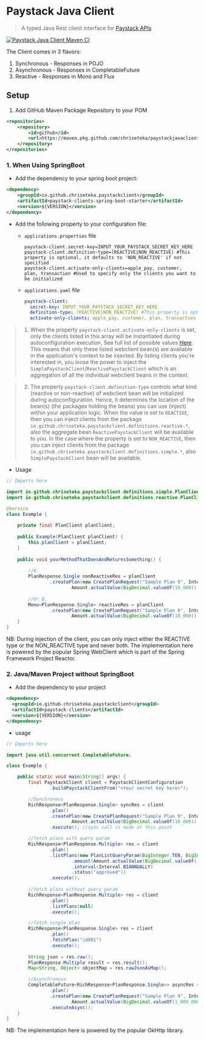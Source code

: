 # Paystack Java Client

> A typed Java Rest client interface for [Paystack APIs](https://paystack.com/docs/api/)

[![Paystack Java Client Maven CI](https://github.com/chriseteka/PaystackJavaClient/actions/workflows/maven-action.yml/badge.svg)](https://github.com/chriseteka/PaystackJavaClient/actions/workflows/maven-action.yml)


The Client comes in 3 flavors:
1. Synchronous - Responses in POJO
2. Asynchronous - Responses in CompletableFuture
3. Reactive - Responses in Mono and Flux

## Setup

1. Add GitHub Maven Package Repository to your POM
```xml
<repositories>
    <repository>
        <id>github</id>
        <url>https://maven.pkg.github.com/chriseteka/paystackjavaclient</url>
    </repository>
</repositories>
```

### 1. When Using SpringBoot
- Add the dependency to your spring boot project:
```xml 
<dependency>
    <groupId>io.github.chriseteka.paystackclient</groupId>
    <artifactId>paystack-clients-spring-boot-starter</artifactId>
    <version>${VERSION}</version>
</dependency>
```
- Add the following property to your configuration file:
  - `applications.properties` file
    ```properties
    paystack-client.secret-key=INPUT_YOUR_PAYSTACK_SECRET_KEY_HERE
    paystack-client.definition-type=(REACTIVE|NON_REACTIVE) #This property is optional, it defaults to 'NON_REACTIVE' if not specified
    paystack-client.activate-only-clients=apple_pay, customer, plan, transaction #Used to specify only the clients you want to be initialized
    ```

  - `applications.yaml` file
    ```yaml
    paystack-client:
      secret-key: INPUT_YOUR_PAYSTACK_SECRET_KEY_HERE
      definition-type: (REACTIVE|NON_REACTIVE) #This property is optional, it defaults to 'NON_REACTIVE' if not specified
      activate-only-clients: apple_pay, customer, plan, transaction #This is optional, it is used to specify only the clients you want to be initialized
    ```
> 1. When the property `paystack-client.activate-only-clients` is set, only the clients listed in this array will be instantiated
during autoconfiguration execution, See full list of possible values
[Here](paystack-clients-spring-boot-starter/src/main/java/com/chrisworks/paystackclient/SupportedClient.java).
This means that only these listed webclient bean(s) are available in the application's 
context to be injected. By listing clients you're interested in, you loose the power to inject the 
`SimplePaystackClient`/`ReactivePaystackClient` which is an aggregation of all the individual webclient beans in the context.


> 2. The property `paystack-client.definition-type` controls what kind (reactive or non-reactive) of webclient bean will be initialized during autoconfiguration.
Hence, it determines the location of the bean(s) (the packages holding the beans) you can use (inject) within your application logic. When the value is set to `REACTIVE`,
then you can inject clients from the package `io.github.chriseteka.paystackclient.definitions.reactive.*`, also the aggregate bean
`ReactivePaystackClient` will be available to you. In the case where the property is set to `NON_REACTIVE`, then you can inject
clients from the package `io.github.chriseteka.paystackclient.definitions.simple.*`, also `SimplePaystackClient` bean will be available.

- Usage
```java
// Imports here

import io.github.chriseteka.paystackclient.definitions.simple.PlanClient; //When using the non-reactive type
import io.github.chriseteka.paystackclient.definitions.reactive.PlanClient; //When using the reactive type

@Service
class Example {
    
    private final PlanClient planClient;
    
    public Example(PlanClient planClient) {
        this.planClient = planClient;
    }
    
    public void yourMethodThatDoesAndReturnsSomething() {
        
        //A.
        PlanResponse.Single nonReactiveRes = planClient
                .createPlan(new CreatePlanRequest("Sample Plan 9", Interval.DAILY,
                        Amount.actualValue(BigDecimal.valueOf(10_000)).ofCurrency(Currency.NGN)));
        
        //Or B.
        Mono<PlanResponse.Single> reactiveRes = planClient
                .createPlan(new CreatePlanRequest("Sample Plan 9", Interval.DAILY,
                        Amount.actualValue(BigDecimal.valueOf(10_000)).ofCurrency(Currency.NGN)));
    }
}
```
NB: During injection of the client, you can only inject either the REACTIVE type or the NON_REACTIVE type and never both.
The implementation here is powered by the popular Spring WebClient which is part of the Spring Framework Project Reactor.

### 2. Java/Maven Project without SpringBoot
- Add the dependency to your project
```xml
<dependency>
  <groupId>io.github.chriseteka.paystackclient</groupId>
  <artifactId>paystack-clients</artifactId>
  <version>${VERSION}</version>
</dependency>
```

- usage
```java
// Imports here

import java.util.concurrent.CompletableFuture;

class Example {

    public static void main(String[] args) {
        final PaystackClient client = PaystackClientConfiguration
                .buildPaystackClientFrom("<Your secret key here>");

        //Synchronous
        RichResponse<PlanResponse.Single> syncRes = client
                .plan()
                .createPlan(new CreatePlanRequest("Sample Plan 9", Interval.DAILY,
                        Amount.actualValue(BigDecimal.valueOf(10_000)).ofCurrency(Currency.NGN)))
                .execute(); //sync call is made at this point

        //fetch plans with query param
        RichResponse<PlanResponse.Multiple> res = client
                .plan()
                .listPlans(new PlanListQueryParam(BigInteger.TEN, BigInteger.ONE)
                        .amount(Amount.actualValue(BigDecimal.valueOf(100_000)).ofCurrency(Currency.NGN))
                        .interval(Interval.BIANNUALLY)
                        .status("approved"))
                .execute();
        
        //fetch plans without query param
        RichResponse<PlanResponse.Multiple> res = client
                .plan()
                .listPlans(null)
                .execute();

        //fetch single plan
        RichResponse<PlanResponse.Single> res = client
                .plan()
                .fetchPlan("id001")
                .execute();
        
        String json = res.raw();
        PlanResponse.Multiple result = res.result();
        Map<String, Object> objectMap = res.rawJsonAsMap();

        //Asynchronous
        CompletableFuture<RichResponse<PlanResponse.Single>> asyncRes = client
                .plan()
                .createPlan(new CreatePlanRequest("Sample Plan 9", Interval.ANNUALLY,
                        Amount.actualValue(BigDecimal.valueOf(1_000_000)).ofCurrency(Currency.NGN)))
                .executeAsync();
    }
}
```
NB: The implementation here is powered by the popular OkHttp library.